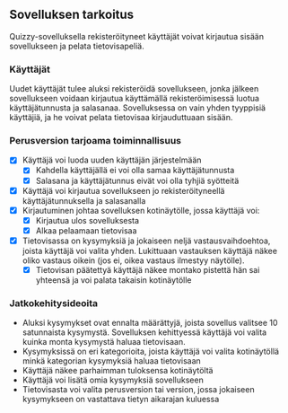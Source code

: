 ## Sovelluksen tarkoitus
Quizzy-sovelluksella rekisteröityneet käyttäjät voivat kirjautua sisään sovellukseen ja pelata tietovisapeliä.

### Käyttäjät
Uudet käyttäjät tulee aluksi rekisteröidä sovellukseen, jonka jälkeen sovellukseen voidaan kirjautua käyttämällä rekisteröimisessä luotua käyttäjätunnusta ja salasanaa. Sovelluksessa on vain yhden tyyppisiä käyttäjiä, ja he voivat pelata tietovisaa kirjauduttuaan sisään.

### Perusversion tarjoama toiminnallisuus
- [x] Käyttäjä voi luoda uuden käyttäjän järjestelmään
  - [x] Kahdella käyttäjällä ei voi olla samaa käyttäjätunnusta
  - [x] Salasana ja käyttäjätunnus eivät voi olla tyhjiä syötteitä
- [x] Käyttäjä voi kirjautua sovellukseen jo rekisteröityneellä käyttäjätunnuksella ja salasanalla
- [x] Kirjautuminen johtaa sovelluksen kotinäytölle, jossa käyttäjä voi:
  - [x] Kirjautua ulos sovelluksesta
  - [x] Alkaa pelaamaan tietovisaa
- [x] Tietovisassa on kysymyksiä ja jokaiseen neljä vastausvaihdoehtoa, joista käyttäjä voi valita yhden. Lukittuaan vastauksen käyttäjä näkee oliko vastaus oikein (jos ei, oikea vastaus ilmestyy näytölle).
  - [x] Tietovisan päätettyä käyttäjä näkee montako pistettä hän sai yhteensä ja voi palata takaisin kotinäytölle

### Jatkokehitysideoita
- Aluksi kysymykset ovat ennalta määrättyjä, joista sovellus valitsee 10 satunnaista kysymystä. Sovelluksen kehittyessä käyttäjä voi valita kuinka monta kysymystä haluaa tietovisaan.
- Kysymyksissä on eri kategorioita, joista käyttäjä voi valita kotinäytöllä minkä kategorian kysymyksiä haluaa tietovisaan
- Käyttäjä näkee parhaimman tuloksensa kotinäytöltä
- Käyttäjä voi lisätä omia kysymyksiä sovellukseen
- Tietovisasta voi valita perusversion tai version, jossa jokaiseen kysymykseen on vastattava tietyn aikarajan kuluessa
